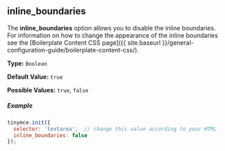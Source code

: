 ## inline_boundaries

The **inline_boundaries** option allows you to disable the inline boundaries. For information on how to change the appearance of the inline boundaries see the [Boilerplate Content CSS page]({{ site.baseurl }}/general-configuration-guide/boilerplate-content-css/).

**Type:** `Boolean`

**Default Value:** `true`

**Possible Values:** `true`, `false`

##### Example

```js
tinymce.init({
  selector: 'textarea',  // change this value according to your HTML
  inline_boundaries: false
});
```
